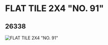 # FLAT TILE 2X4 "NO. 91"
## 26338
![FLAT TILE 2X4 "NO. 91"](https://lc-www-live-s.legocdn.com/media/bricks/5/2/6148223.jpg)